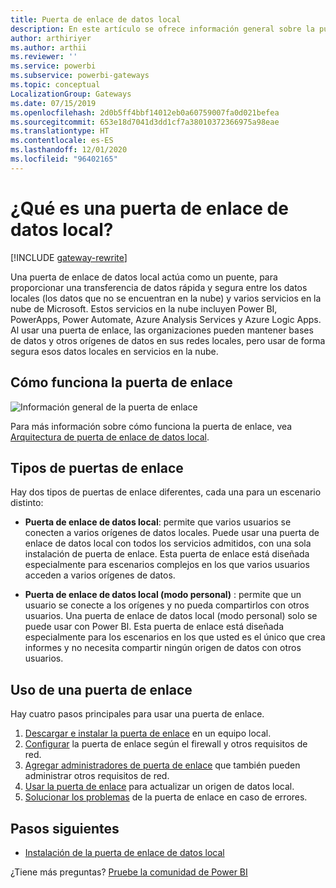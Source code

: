 ```yaml
---
title: Puerta de enlace de datos local
description: En este artículo se ofrece información general sobre la puerta de enlace de datos local para Power BI. Puede usar esta puerta de enlace para trabajar con orígenes de datos DirectQuery. También puede usar esta puerta de enlace para actualizar conjuntos de datos en la nube con datos locales.
author: arthiriyer
ms.author: arthii
ms.reviewer: ''
ms.service: powerbi
ms.subservice: powerbi-gateways
ms.topic: conceptual
LocalizationGroup: Gateways
ms.date: 07/15/2019
ms.openlocfilehash: 2d0b5ff4bbf14012eb0a60759007fa0d021befea
ms.sourcegitcommit: 653e18d7041d3dd1cf7a38010372366975a98eae
ms.translationtype: HT
ms.contentlocale: es-ES
ms.lasthandoff: 12/01/2020
ms.locfileid: "96402165"
---
```

# <a name="what-is-an-on-premises-data-gateway"></a>¿Qué es una puerta de enlace de datos local?

[!INCLUDE [gateway-rewrite](../includes/gateway-rewrite.md)]

Una puerta de enlace de datos local actúa como un puente, para proporcionar una transferencia de datos rápida y segura entre los datos locales (los datos que no se encuentran en la nube) y varios servicios en la nube de Microsoft. Estos servicios en la nube incluyen Power BI, PowerApps, Power Automate, Azure Analysis Services y Azure Logic Apps. Al usar una puerta de enlace, las organizaciones pueden mantener bases de datos y otros orígenes de datos en sus redes locales, pero usar de forma segura esos datos locales en servicios en la nube.

## <a name="how-the-gateway-works"></a>Cómo funciona la puerta de enlace

![Información general de la puerta de enlace](media/service-gateway-onprem/on-premises-data-gateway.png)

Para más información sobre cómo funciona la puerta de enlace, vea [Arquitectura de puerta de enlace de datos local](/data-integration/gateway/service-gateway-onprem-indepth).

## <a name="types-of-gateways"></a>Tipos de puertas de enlace

Hay dos tipos de puertas de enlace diferentes, cada una para un escenario distinto:

* **Puerta de enlace de datos local**: permite que varios usuarios se conecten a varios orígenes de datos locales. Puede usar una puerta de enlace de datos local con todos los servicios admitidos, con una sola instalación de puerta de enlace. Esta puerta de enlace está diseñada especialmente para escenarios complejos en los que varios usuarios acceden a varios orígenes de datos.

* **Puerta de enlace de datos local (modo personal)** : permite que un usuario se conecte a los orígenes y no pueda compartirlos con otros usuarios. Una puerta de enlace de datos local (modo personal) solo se puede usar con Power BI. Esta puerta de enlace está diseñada especialmente para los escenarios en los que usted es el único que crea informes y no necesita compartir ningún origen de datos con otros usuarios.

## <a name="use-a-gateway"></a>Uso de una puerta de enlace

Hay cuatro pasos principales para usar una puerta de enlace.

1. [Descargar e instalar la puerta de enlace](/data-integration/gateway/service-gateway-install) en un equipo local.
1. [Configurar](/data-integration/gateway/service-gateway-app) la puerta de enlace según el firewall y otros requisitos de red.
1. [Agregar administradores de puerta de enlace](/data-integration/gateway/service-gateway-manage) que también pueden administrar otros requisitos de red.
1. [Usar la puerta de enlace](service-gateway-sql-tutorial.md) para actualizar un origen de datos local.
1. [Solucionar los problemas](service-gateway-onprem-tshoot.md) de la puerta de enlace en caso de errores.

## <a name="next-steps"></a>Pasos siguientes

* [Instalación de la puerta de enlace de datos local](/data-integration/gateway/service-gateway-install)

¿Tiene más preguntas? [Pruebe la comunidad de Power BI](https://community.powerbi.com/)
